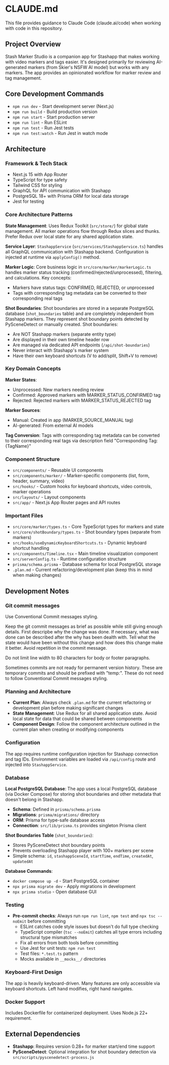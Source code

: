 # CLAUDE.md

This file provides guidance to Claude Code (claude.ai/code) when working with code in this repository.

## Project Overview

Stash Marker Studio is a companion app for Stashapp that makes working with video markers and tags easier. It's designed primarily for reviewing AI-generated markers (from Skier's NSFW AI model) but works with any markers. The app provides an opinionated workflow for marker review and tag management.

## Core Development Commands

- `npm run dev` - Start development server (Next.js)
- `npm run build` - Build production version
- `npm run start` - Start production server
- `npm run lint` - Run ESLint
- `npm run test` - Run Jest tests
- `npm run test:watch` - Run Jest in watch mode

## Architecture

### Framework & Tech Stack

- Next.js 15 with App Router
- TypeScript for type safety
- Tailwind CSS for styling
- GraphQL for API communication with Stashapp
- PostgreSQL 18+ with Prisma ORM for local data storage
- Jest for testing

### Core Architecture Patterns

**State Management**: Uses Redux Toolkit (`src/store/`) for global state management. All marker operations flow through Redux slices and thunks. Prefer Redux over local state for any shared application state.

**Service Layer**: `StashappService` (`src/services/StashappService.ts`) handles all GraphQL communication with Stashapp backend. Configuration is injected at runtime via `applyConfig()` method.

**Marker Logic**: Core business logic in `src/core/marker/markerLogic.ts` handles marker status tracking (confirmed/rejected/unprocessed), filtering, and calculations. Key concepts:

- Markers have status tags: CONFIRMED, REJECTED, or unprocessed
- Tags with corresponding tag metadata can be converted to their corresponding real tags

**Shot Boundaries**: Shot boundaries are stored in a separate PostgreSQL database (`shot_boundaries` table) and are completely independent from Stashapp markers. They represent shot boundary points detected by PySceneDetect or manually created. Shot boundaries:

- Are NOT Stashapp markers (separate entity type)
- Are displayed in their own timeline header row
- Are managed via dedicated API endpoints (`/api/shot-boundaries`)
- Never interact with Stashapp's marker system
- Have their own keyboard shortcuts (V to add/split, Shift+V to remove)

### Key Domain Concepts

**Marker States**:

- Unprocessed: New markers needing review
- Confirmed: Approved markers with MARKER_STATUS_CONFIRMED tag
- Rejected: Rejected markers with MARKER_STATUS_REJECTED tag

**Marker Sources**:

- Manual: Created in app (MARKER_SOURCE_MANUAL tag)
- AI-generated: From external AI models

**Tag Conversion**: Tags with corresponding tag metadata can be converted to their corresponding real tags via description field "Corresponding Tag: {TagName}"

### Component Structure

- `src/components/` - Reusable UI components
- `src/components/marker/` - Marker-specific components (list, form, header, summary, video)
- `src/hooks/` - Custom hooks for keyboard shortcuts, video controls, marker operations
- `src/layouts/` - Layout components
- `src/app/` - Next.js App Router pages and API routes

### Important Files

- `src/core/marker/types.ts` - Core TypeScript types for markers and state
- `src/core/shotBoundary/types.ts` - Shot boundary types (separate from markers)
- `src/hooks/useDynamicKeyboardShortcuts.ts` - Dynamic keyboard shortcut handling
- `src/components/Timeline.tsx` - Main timeline visualization component
- `src/serverConfig.ts` - Runtime configuration structure
- `prisma/schema.prisma` - Database schema for local PostgreSQL storage
- `.plan.md` - Current refactoring/development plan (keep this in mind when making changes)

## Development Notes

### Git commit messages

Use Conventional Commit messages styling.

Keep the git commit messages as brief as possible while still giving enough details. First descripbe why the change was done. If necessary, what was done can be described after the why has been dealth with. Tell what the state would have been without this change and how does this change make it better. Avoid repetition in the commit message.

Do not limit line width to 80 characters for body or footer paragraphs.

Sometimes commits are not ready for permanent version history. These are temporary commits and should be prefixed with "temp:". These do not need to follow Conventional Commit messages styling.

### Planning and Architecture

- **Current Plan**: Always check `.plan.md` for the current refactoring or development plan before making significant changes
- **State Management**: Use Redux for all shared application state. Avoid local state for data that could be shared between components
- **Component Design**: Follow the component architecture outlined in the current plan when creating or modifying components

### Configuration

The app requires runtime configuration injection for Stashapp connection and tag IDs. Environment variables are loaded via `/api/config` route and injected into `StashappService`.

### Database

**Local PostgreSQL Database**: The app uses a local PostgreSQL database (via Docker Compose) for storing shot boundaries and other metadata that doesn't belong in Stashapp.

- **Schema**: Defined in `prisma/schema.prisma`
- **Migrations**: `prisma/migrations/` directory
- **ORM**: Prisma for type-safe database access
- **Connection**: `src/lib/prisma.ts` provides singleton Prisma client

**Shot Boundaries Table** (`shot_boundaries`):
- Stores PySceneDetect shot boundary points
- Prevents overloading Stashapp player with 100+ markers per scene
- Simple schema: `id`, `stashappSceneId`, `startTime`, `endTime`, `createdAt`, `updatedAt`

**Database Commands**:
- `docker compose up -d` - Start PostgreSQL container
- `npx prisma migrate dev` - Apply migrations in development
- `npx prisma studio` - Open database GUI

### Testing

- **Pre-commit checks**: Always run `npm run lint`, `npm test` and `npx tsc --noEmit` before committing
  - ESLint catches code style issues but doesn't do full type checking
  - TypeScript compiler (`tsc --noEmit`) catches all type errors including structural type mismatches
  - Fix all errors from both tools before committing
  - Use Jest for unit tests: `npm run test`
  - Test files: `*.test.ts` pattern
  - Mocks available in `__mocks__/` directories

### Keyboard-First Design

The app is heavily keyboard-driven. Many features are only accessible via keyboard shortcuts. Left hand modifies, right hand navigates.

### Docker Support

Includes Dockerfile for containerized deployment. Uses Node.js 22+ requirement.

## External Dependencies

- **Stashapp**: Requires version 0.28+ for marker start/end time support
- **PySceneDetect**: Optional integration for shot boundary detection via `src/scripts/pyscenedetect-process.js`
